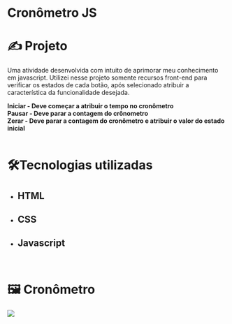 # Cronômetro JS

# ✍️ Projeto

Uma atividade desenvolvida com intuito de aprimorar meu conhecimento em javascript. Utilizei nesse projeto somente recursos front-end para verificar os estados de cada botão, após selecionado atribuir a característica da funcionalidade desejada.<br/>

<strong>
Iniciar - Deve começar a atribuir o tempo no cronômetro<br/>
Pausar - Deve parar a contagem do crônometro<br/>
Zerar - Deve parar a contagem do cronômetro e atribuir o valor do estado inicial<br/>
</strong>

</br>

# 🛠️Tecnologias utilizadas
  - <h2>HTML</h2>
  - <h2>CSS</h2>
  - <h2>Javascript</h2>
</br>

# 🖼️ Cronômetro

<img src="./Cronômetro.png"/>
